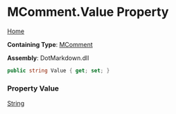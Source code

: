 # MComment\.Value Property

[Home](../../../../README.md)

**Containing Type**: [MComment](../README.md)

**Assembly**: DotMarkdown\.dll

```csharp
public string Value { get; set; }
```

### Property Value

[String](https://docs.microsoft.com/en-us/dotnet/api/system.string)

